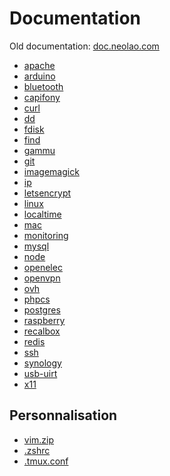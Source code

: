 Documentation
=============

Old documentation: [doc.neolao.com](http://doc.neolao.com)

* [apache](apache.md) 
* [arduino](arduino.md)
* [bluetooth](bluetooth.md)
* [capifony](capifony.md)
* [curl](curl.md)
* [dd](dd.md)
* [fdisk](fdisk.md)
* [find](find.md)
* [gammu](gammu.md)
* [git](git.md)
* [imagemagick](imagemagick.md)
* [ip](ip.md)
* [letsencrypt](letsencrypt.md)
* [linux](linux.md)
* [localtime](localtime.md)
* [mac](mac.md)
* [monitoring](monitoring.md)
* [mysql](mysql.md)
* [node](node.md)
* [openelec](openelec.md)
* [openvpn](openvpn.md)
* [ovh](ovh.md)
* [phpcs](phpcs.md)
* [postgres](postgres.md)
* [raspberry](raspberry.md)
* [recalbox](recalbox.md)
* [redis](redis.md)
* [ssh](ssh.md)
* [synology](synology.md)
* [usb-uirt](usb-uirt.md)
* [x11](x11.md)

Personnalisation
----------------

* [vim.zip](vim.zip)
* [.zshrc](https://raw.githubusercontent.com/neolao/documentation/master/.zshrc)
* [.tmux.conf](https://raw.githubusercontent.com/neolao/documentation/master/.tmux.conf)
